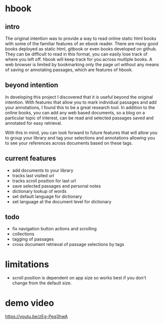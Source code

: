 # hbook

## intro

The original intention was to provide a way to read online static html books with some of the familiar features of an ebook reader.  There are many good books deployed as static html, gitbook or even books developed on github.  They can be difficult to read in this format, you can easily lose track of where you left off.  hbook will keep track for you across multiple books.  A web browser is limited by bookmarking only the page url without any means of saving or annotating passages, which are features of hbook.

## beyond intention

In developing this project I discovered that it is useful beyond the original intention.  With features that allow you to mark individual passages and add your annotations, I found this to be a great research tool.  In addition to the online books, you can add any web based documents, so a blog on a particular topic of interest, can be read and selected passages saved and annotated for easy retrieval.

With this in mind, you can look forward to future features that will allow you to group your library and tag your selections and annotations allowing you to see your references across documents based on these tags.

## current features

* add documents to your library
* tracks last visited url
* tracks scroll position for last url
* save selected passages and personal notes
* dictionary lookup of words
* set default language for dictionary
* set language at the document level for dictionary

## todo

* fix navigation button actions and scrolling
* collections
* tagging of passages
* cross document retrieval of passage selections by tags

# limitations

* scroll position is dependent on app size so works best if you don't change from the default size.

# demo video

https://youtu.be/zEg-Peq3hwA